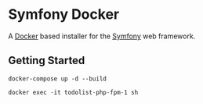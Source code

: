 # Symfony Docker

A [Docker](https://www.docker.com/) based installer for the [Symfony](https://symfony.com) web framework. 

## Getting Started
````
docker-compose up -d --build
````

````
docker exec -it todolist-php-fpm-1 sh
````
